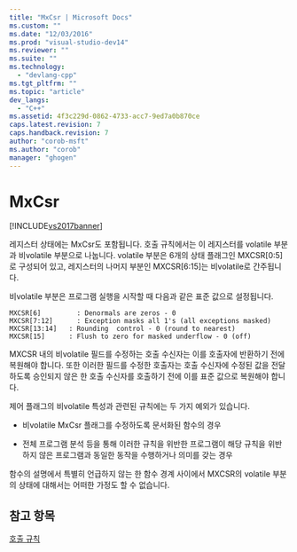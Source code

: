 ```yaml
---
title: "MxCsr | Microsoft Docs"
ms.custom: ""
ms.date: "12/03/2016"
ms.prod: "visual-studio-dev14"
ms.reviewer: ""
ms.suite: ""
ms.technology: 
  - "devlang-cpp"
ms.tgt_pltfrm: ""
ms.topic: "article"
dev_langs: 
  - "C++"
ms.assetid: 4f3c229d-0862-4733-acc7-9ed7a0b870ce
caps.latest.revision: 7
caps.handback.revision: 7
author: "corob-msft"
ms.author: "corob"
manager: "ghogen"
---
```

# MxCsr
[!INCLUDE[vs2017banner](../assembler/inline/includes/vs2017banner.md)]

레지스터 상태에는 MxCsr도 포함됩니다.  호출 규칙에서는 이 레지스터를 volatile 부분과 비volatile 부분으로 나눕니다.  volatile 부분은 6개의 상태 플래그인 MXCSR\[0:5\]로 구성되어 있고, 레지스터의 나머지 부분인 MXCSR\[6:15\]는 비volatile로 간주됩니다.  
  
 비volatile 부분은 프로그램 실행을 시작할 때 다음과 같은 표준 값으로 설정됩니다.  
  
```  
MXCSR[6]         : Denormals are zeros - 0  
MXCSR[7:12]      : Exception masks all 1's (all exceptions masked)  
MXCSR[13:14]   : Rounding  control - 0 (round to nearest)  
MXCSR[15]      : Flush to zero for masked underflow - 0 (off)  
```  
  
 MXCSR 내의 비volatile 필드를 수정하는 호출 수신자는 이를 호출자에 반환하기 전에 복원해야 합니다.  또한 이러한 필드를 수정한 호출자는 호출 수신자에 수정된 값을 전달하도록 승인되지 않은 한 호출 수신자를 호출하기 전에 이를 표준 값으로 복원해야 합니다.  
  
 제어 플래그의 비volatile 특성과 관련된 규칙에는 두 가지 예외가 있습니다.  
  
-   비volatile MxCsr 플래그를 수정하도록 문서화된 함수의 경우  
  
-   전체 프로그램 분석 등을 통해 이러한 규칙을 위반한 프로그램이 해당 규칙을 위반하지 않은 프로그램과 동일한 동작을 수행하거나 의미를 갖는 경우  
  
 함수의 설명에서 특별히 언급하지 않는 한 함수 경계 사이에서 MXCSR의 volatile 부분의 상태에 대해서는 어떠한 가정도 할 수 없습니다.  
  
## 참고 항목  
 [호출 규칙](../build/calling-convention.md)